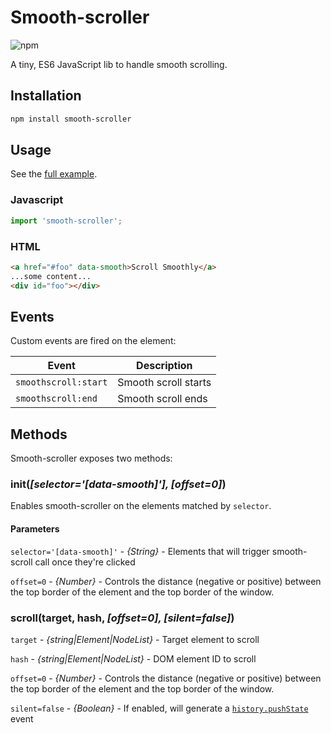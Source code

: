 # Smooth-scroller

![npm](https://img.shields.io/npm/v/smooth-scroller.svg)

A tiny, ES6 JavaScript lib to handle smooth scrolling.

## Installation

```sh
npm install smooth-scroller
```

## Usage

See the [full example](./example).

### Javascript

```js
import 'smooth-scroller';
```

### HTML

```html
<a href="#foo" data-smooth>Scroll Smoothly</a>
...some content...
<div id="foo"></div>
```

## Events

Custom events are fired on the element:

| Event                | Description          |
|----------------------|----------------------|
| `smoothscroll:start` | Smooth scroll starts |
| `smoothscroll:end`   | Smooth scroll ends   |

## Methods

Smooth-scroller exposes two methods:

### init(_[selector='[data-smooth]'], [offset=0]_)

Enables smooth-scroller on the elements matched by `selector`.

#### Parameters

`selector='[data-smooth]'` - _{String}_ - Elements that will trigger smooth-scroll call once they're clicked

`offset=0` - _{Number}_ - Controls the distance (negative or positive) between the top border of the element and the top border of the window.

### scroll(target, hash, _[offset=0], [silent=false]_)

`target` - _{string|Element|NodeList}_ - Target element to scroll

`hash` - _{string|Element|NodeList}_ - DOM element ID to scroll

`offset=0` - _{Number}_ - Controls the distance (negative or positive) between the top border of the element and the top border of the window.

`silent=false` - _{Boolean}_ - If enabled, will generate a [`history.pushState`](https://developer.mozilla.org/en-US/docs/Web/API/History_API) event
